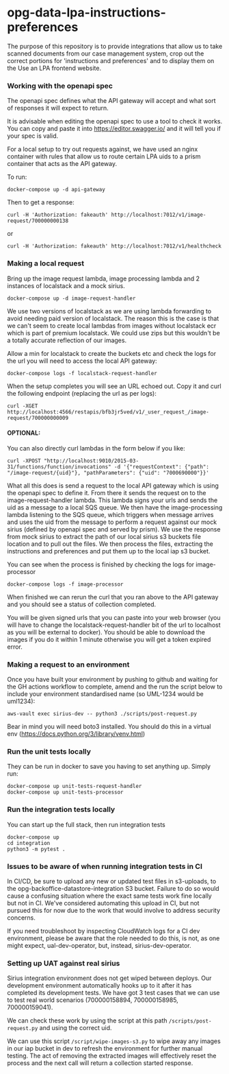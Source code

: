 # opg-data-lpa-instructions-preferences

The purpose of this repository is to provide integrations that allow us to take scanned documents
from our case management system, crop out the correct portions for 'instructions and preferences'
and to display them on the Use an LPA frontend website.

### Working with the openapi spec

The openapi spec defines what the API gateway will accept and what sort of responses it will expect to return.

It is advisable when editing the openapi spec to use a tool to check it works. You can copy and paste it into
https://editor.swagger.io/ and it will tell you if your spec is valid.

For a local setup to try out requests against, we have used an nginx container with rules that allow us to route
certain LPA uids to a prism container that acts as the API gateway.

To run:

```commandline
docker-compose up -d api-gateway
```

Then to get a response:

```commandline
curl -H 'Authorization: fakeauth' http://localhost:7012/v1/image-request/700000000138
```

or

```commandline
curl -H 'Authorization: fakeauth' http://localhost:7012/v1/healthcheck
```
### Making a local request

Bring up the image request lambda, image processing lambda and 2 instances of localstack and a mock sirius.

```commandline
docker-compose up -d image-request-handler
```

We use two versions of localstack as we are using lambda forwarding to avoid needing paid version of localstack.
The reason this is the case is that we can't seem to create local lambdas from images without localstack ecr
which is part of premium localstack. We could use zips but this wouldn't be a totally accurate reflection of our images.

Allow a min for localstack to create the buckets etc and check the logs for the url you will need to access
the local API gateway:

```commandline
docker-compose logs -f localstack-request-handler
```

When the setup completes you will see an URL echoed out. Copy it and curl the following endpoint (replacing the url as per logs):

```commandline
curl -XGET http://localhost:4566/restapis/bfb3jr5ved/v1/_user_request_/image-request/700000000009
```

#### OPTIONAL:
You can also directly curl lambdas in the form below if you like:
```commandline
curl -XPOST "http://localhost:9010/2015-03-31/functions/function/invocations" -d '{"requestContext": {"path": "/image-request/{uid}"}, "pathParameters": {"uid": "7000690000"}}'
```

What all this does is send a request to the local API gateway which is using the openapi spec to define it. From there it sends the
request on to the image-request-handler lambda. This lambda signs your urls and sends the uid as a message to a local SQS queue.
We then have the image-processing lambda listening to the SQS queue, which triggers when message arrives and uses the uid from the message
to perform a request against our mock sirius (defined by openapi spec and served by prism). We use the response from mock sirius to extract the
path of our local sirius s3 buckets file location and to pull out the files. We then process the files, extracting the instructions and preferences and
put them up to the local iap s3 bucket.

You can see when the process is finished by checking the logs for image-processor

```commandline
docker-compose logs -f image-processor
```

When finished we can rerun the curl that you ran above to the API gateway and you should see a status of collection completed.

You will be given signed urls that you can paste into your web browser
(you will have to change the localstack-request-handler bit of the url to localhost as you
will be external to docker). You should be able to download the images if you do it within 1 minute
otherwise you will get a token expired error.

### Making a request to an environment

Once you have built your environment by pushing to github and waiting for the GH actions workflow to complete,
amend and the run the script below to include your environment standardised name (so UML-1234 would be uml1234):

```commandline
aws-vault exec sirius-dev -- python3 ./scripts/post-request.py
```

Bear in mind you will need boto3 installed. You should do this in a virtual env (https://docs.python.org/3/library/venv.html)

### Run the unit tests locally

They can be run in docker to save you having to set anything up. Simply run:

```commandline
docker-compose up unit-tests-request-handler
docker-compose up unit-tests-processor
```

### Run the integration tests locally

You can start up the full stack, then run integration tests
```commandline
docker-compose up
cd integration
python3 -m pytest .
```

### Issues to be aware of when running integration tests in CI
In CI/CD, be sure to upload any new or updated test files in s3-uploads, to the opg-backoffice-datastore-integration S3 bucket.
Failure to do so would cause a confusing situation where the exact same tests work fine locally but not in CI.
We've considered automating this upload in CI, but not pursued this for now due to the work that would involve to address security concerns.

If you need troubleshoot by inspecting CloudWatch logs for a CI dev environment, please be aware that the role needed to do this, is not,
as one might expect, ual-dev-operator, but, instead, sirius-dev-operator. 

### Setting up UAT against real sirius

Sirius integration environment does not get wiped between deploys. Our development environment automatically hooks
up to it after it has completed its development tests. We have got 3 test cases that we can use to test real
world scenarios (700000158894, 700000158985, 700000159041).

We can check these work by using the script at this path `/scripts/post-request.py` and using the correct uid.

We can use this script `/script/wipe-images-s3.py` to wipe away any images in our iap bucket in dev to refresh the
environment for further manual testing. The act of removing the extracted images will effectively reset the process
and the next call will return a collection started response.
